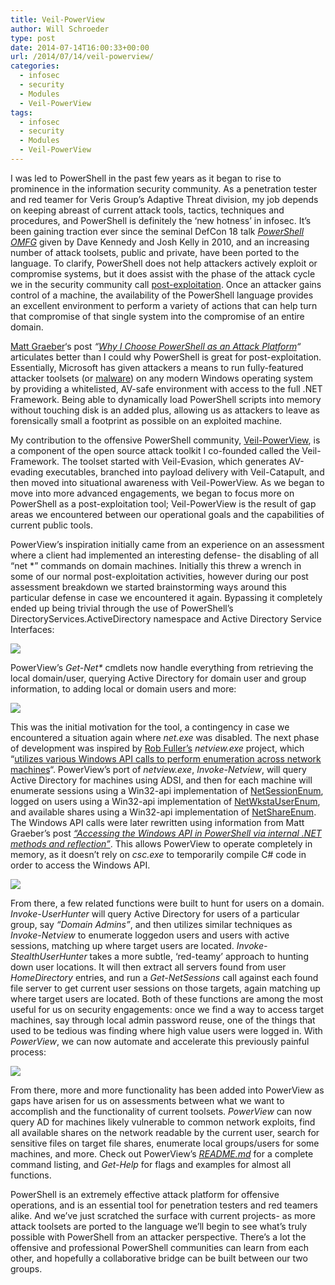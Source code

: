 ```yaml
---
title: Veil-PowerView
author: Will Schroeder
type: post
date: 2014-07-14T16:00:33+00:00
url: /2014/07/14/veil-powerview/
categories:
  - infosec
  - security
  - Modules
  - Veil-PowerView
tags:
  - infosec
  - security
  - Modules
  - Veil-PowerView
---
```

I was led to PowerShell in the past few years as it began to rise to prominence in the information security community. As a penetration tester and red teamer for Veris Group&#8217;s Adaptive Threat division, my job depends on keeping abreast of current attack tools, tactics, techniques and procedures, and PowerShell is definitely the &#8216;new hotness&#8217; in infosec. It&#8217;s been gaining traction ever since the seminal DefCon 18 talk [_PowerShell OMFG_][1] given by Dave Kennedy and Josh Kelly in 2010, and an increasing number of attack toolsets, public and private, have been ported to the language. To clarify, PowerShell does not help attackers actively exploit or compromise systems, but it does assist with the phase of the attack cycle we in the security community call [post-exploitation][2]. Once an attacker gains control of a machine, the availability of the PowerShell language provides an excellent environment to perform a variety of actions that can help turn that compromise of that single system into the compromise of an entire domain.

[Matt Graeber][3]&#8216;s post _&#8220;_[_Why I Choose PowerShell as an Attack Platform_][4]_&#8220;_ articulates better than I could why PowerShell is great for post-exploitation. Essentially, Microsoft has given attackers a means to run fully-featured attacker toolsets (or [malware][5]) on any modern Windows operating system by providing a whitelisted, AV-safe environment with access to the full .NET Framework. Being able to dynamically load PowerShell scripts into memory without touching disk is an added plus, allowing us as attackers to leave as forensically small a footprint as possible on an exploited machine.

My contribution to the offensive PowerShell community, [Veil-PowerView][6], is a component of the open source attack toolkit I co-founded called the Veil-Framework. The toolset started with Veil-Evasion, which generates AV-evading executables, branched into payload delivery with Veil-Catapult, and then moved into situational awareness with Veil-PowerView. As we began to move into more advanced engagements, we began to focus more on PowerShell as a post-exploitation tool; Veil-PowerView is the result of gap areas we encountered between our operational goals and the capabilities of current public tools.

PowerView&#8217;s inspiration initially came from an experience on an assessment where a client had implemented an interesting defense- the disabling of all &#8220;net *&#8221; commands on domain machines. Initially this threw a wrench in some of our normal post-exploitation activities, however during our post assessment breakdown we started brainstorming ways around this particular defense in case we encountered it again. Bypassing it completely ended up being trivial through the use of PowerShell’s DirectoryServices.ActiveDirectory namespace and Active Directory Service Interfaces:

![](/images/vimage0011.png)

PowerView&#8217;s _Get-Net*_ cmdlets now handle everything from retrieving the local domain/user, querying Active Directory for domain user and group information, to adding local or domain users and more:

![](/images/vimage0011.png)

This was the initial motivation for the tool, a contingency in case we encountered a situation again where _net.exe_ was disabled. The next phase of development was inspired by [Rob Fuller&#8217;s][7] _netview.exe_ project, which &#8220;[utilizes various Windows API calls to perform enumeration across network machines][8]&#8220;. PowerView&#8217;s port of _netview.exe_, _Invoke-Netview_, will query Active Directory for machines using ADSI, and then for each machine will enumerate sessions using a Win32-api implementation of [NetSessionEnum][9], logged on users using a Win32-api implementation of [NetWkstaUserEnum][10], and available shares using a Win32-api implementation of [NetShareEnum][11]. The Windows API calls were later rewritten using information from Matt Graeber&#8217;s post [_&#8220;Accessing the Windows API in PowerShell via internal .NET methods and reflection&#8221;_][12]. This allows PowerView to operate completely in memory, as it doesn’t rely on _csc.exe_ to temporarily compile C# code in order to access the Windows API.

![](/images/vimage0011.png)

From there, a few related functions were built to hunt for users on a domain. _Invoke-UserHunter_ will query Active Directory for users of a particular group, say _“Domain Admins”_, and then utilizes similar techniques as _Invoke-Netview_ to enumerate loggedon users and users with active sessions, matching up where target users are located. _Invoke-StealthUserHunter_ takes a more subtle, &#8216;red-teamy&#8217; approach to hunting down user locations. It will then extract all servers found from user _HomeDirectory_ entries, and run a _Get-NetSessions_ call against each found file server to get current user sessions on those targets, again matching up where target users are located. Both of these functions are among the most useful for us on security engagements: once we find a way to access target machines, say through local admin password reuse, one of the things that used to be tedious was finding where high value users were logged in. With _PowerView_, we can now automate and accelerate this previously painful process:

![](/images/vimage0011.png)

From there, more and more functionality has been added into PowerView as gaps have arisen for us on assessments between what we want to accomplish and the functionality of current toolsets. _PowerView_ can now query AD for machines likely vulnerable to common network exploits, find all available shares on the network readable by the current user, search for sensitive files on target file shares, enumerate local groups/users for some machines, and more. Check out PowerView&#8217;s _[README.md][13]_ for a complete command listing, and _Get-Help_ for flags and examples for almost all functions.

PowerShell is an extremely effective attack platform for offensive operations, and is an essential tool for penetration testers and red teamers alike. And we&#8217;ve just scratched the surface with current projects- as more attack toolsets are ported to the language we’ll begin to see what&#8217;s truly possible with PowerShell from an attacker perspective. There’s a lot the offensive and professional PowerShell communities can learn from each other, and hopefully a collaborative bridge can be built between our two groups.

[1]: https://www.trustedsec.com/august-2010/powershell_omfg/
[2]: http://www.pentest-standard.org/index.php/Post_Exploitation
[3]: https://twitter.com/mattifestation
[4]: http://www.exploit-monday.com/2012/08/Why-I-Choose-PowerShell.html
[5]: http://www.exploit-monday.com/2014/04/powerworm-analysis.html
[6]: https://www.veil-framework.com/veil-powerview/
[7]: https://twitter.com/mubix
[8]: https://github.com/mubix/netview
[9]: http://msdn.microsoft.com/en-us/library/windows/desktop/bb525382(v=vs.85).aspx
[10]: http://msdn.microsoft.com/en-us/library/windows/desktop/aa370669(v=vs.85).aspx
[11]: http://msdn.microsoft.com/en-us/library/windows/desktop/bb525387(v=vs.85).aspx
[12]: http://www.exploit-monday.com/2012/05/accessing-native-windows-api-in.html
[13]: https://github.com/Veil-Framework/Veil-PowerView/blob/master/README.md
